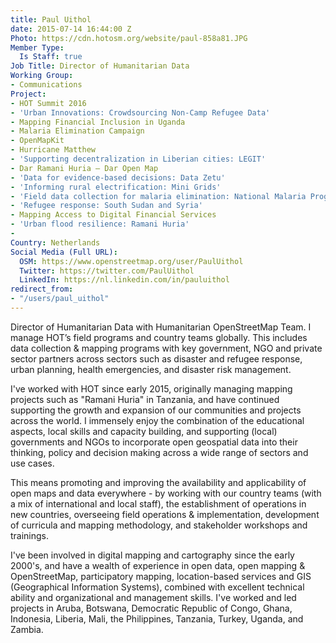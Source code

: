```yaml
---
title: Paul Uithol
date: 2015-07-14 16:44:00 Z
Photo: https://cdn.hotosm.org/website/paul-858a81.JPG
Member Type:
  Is Staff: true
Job Title: Director of Humanitarian Data
Working Group:
- Communications
Project:
- HOT Summit 2016
- 'Urban Innovations: Crowdsourcing Non-Camp Refugee Data'
- Mapping Financial Inclusion in Uganda
- Malaria Elimination Campaign
- OpenMapKit
- Hurricane Matthew
- 'Supporting decentralization in Liberian cities: LEGIT'
- Dar Ramani Huria — Dar Open Map
- 'Data for evidence-based decisions: Data Zetu'
- 'Informing rural electrification: Mini Grids'
- 'Field data collection for malaria elimination: National Malaria Programme'
- 'Refugee response: South Sudan and Syria'
- Mapping Access to Digital Financial Services
- 'Urban flood resilience: Ramani Huria'
- 
Country: Netherlands
Social Media (Full URL):
  OSM: https://www.openstreetmap.org/user/PaulUithol
  Twitter: https://twitter.com/PaulUithol
  LinkedIn: https://nl.linkedin.com/in/pauluithol
redirect_from:
- "/users/paul_uithol"
---
```


Director of Humanitarian Data with Humanitarian OpenStreetMap Team. I manage HOT’s field programs and country teams globally. This includes data collection & mapping programs with key government, NGO and private sector partners across sectors such as disaster and refugee response, urban planning, health emergencies, and disaster risk management.

I've worked with HOT since early 2015, originally managing mapping projects such as "Ramani Huria" in Tanzania, and have continued supporting the growth and expansion of our communities and projects across the world. I immensely enjoy the combination of the educational aspects, local skills and capacity building, and supporting (local) governments and NGOs to incorporate open geospatial data into their thinking, policy and decision making across a wide range of sectors and use cases.

This means promoting and improving the availability and applicability of open maps and data everywhere - by working with our country teams (with a mix of international and local staff), the establishment of operations in new countries, overseeing field operations & implementation, development of curricula and mapping methodology, and stakeholder workshops and trainings.
 
I've been involved in digital mapping and cartography since the early 2000's, and have a wealth of experience in open data, open mapping & OpenStreetMap, participatory mapping, location-based services and GIS (Geographical Information Systems), combined with excellent technical ability and organizational and management skills. I've worked and led projects in Aruba, Botswana, Democratic Republic of Congo, Ghana, Indonesia, Liberia, Mali, the Philippines, Tanzania, Turkey, Uganda, and Zambia.
